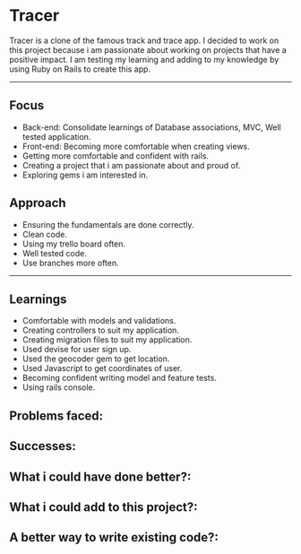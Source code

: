 # Tracer

Tracer is a clone of the famous track and trace app. I decided to work on this project because i am passionate about working on projects that have a positive impact. 
I am testing my learning and adding to my knowledge by using Ruby on Rails to create this app. 

---

## Focus

- Back-end: Consolidate learnings of Database associations, MVC, Well tested application.
- Front-end: Becoming more comfortable when creating views.
- Getting more comfortable and confident with rails. 
- Creating a project that i am passionate about and proud of. 
- Exploring gems i am interested in.

## Approach

- Ensuring the fundamentals are done correctly.
- Clean code.
- Using my trello board often. 
- Well tested code.
- Use branches more often.

---

## Learnings

- Comfortable with models and validations. 
- Creating controllers to suit my application. 
- Creating migration files to suit my application.
- Used devise for user sign up.
- Used the geocoder gem to get location. 
- Used Javascript to get coordinates of user.
- Becoming confident writing model and feature tests. 
- Using rails console. 


## Problems faced:

## Successes:

## What i could have done better?:

## What i could add to this project?:

## A better way to write existing code?: 





